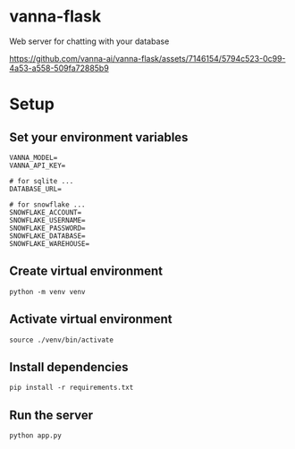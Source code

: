 # vanna-flask
Web server for chatting with your database



https://github.com/vanna-ai/vanna-flask/assets/7146154/5794c523-0c99-4a53-a558-509fa72885b9



# Setup

## Set your environment variables
```
VANNA_MODEL=
VANNA_API_KEY=

# for sqlite ...
DATABASE_URL=

# for snowflake ...
SNOWFLAKE_ACCOUNT=
SNOWFLAKE_USERNAME=
SNOWFLAKE_PASSWORD=
SNOWFLAKE_DATABASE=
SNOWFLAKE_WAREHOUSE=
```

## Create virtual environment
```
python -m venv venv
```

## Activate virtual environment
```
source ./venv/bin/activate
```

## Install dependencies
```
pip install -r requirements.txt
```

## Run the server
```
python app.py
```

